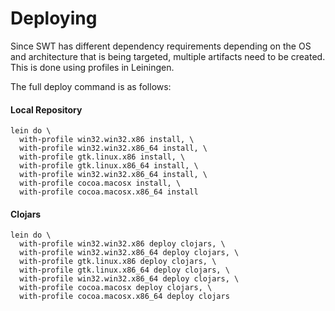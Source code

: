 Deploying
=========

Since SWT has different dependency requirements depending on the OS and architecture that is being targeted, multiple artifacts need to be created. This is done using profiles in Leiningen.

The full deploy command is as follows:

#### Local Repository

```
lein do \
  with-profile win32.win32.x86 install, \
  with-profile win32.win32.x86_64 install, \
  with-profile gtk.linux.x86 install, \
  with-profile gtk.linux.x86_64 install, \
  with-profile win32.win32.x86_64 install, \
  with-profile cocoa.macosx install, \
  with-profile cocoa.macosx.x86_64 install  
```

#### Clojars

```
lein do \
  with-profile win32.win32.x86 deploy clojars, \
  with-profile win32.win32.x86_64 deploy clojars, \
  with-profile gtk.linux.x86 deploy clojars, \
  with-profile gtk.linux.x86_64 deploy clojars, \
  with-profile win32.win32.x86_64 deploy clojars, \
  with-profile cocoa.macosx deploy clojars, \
  with-profile cocoa.macosx.x86_64 deploy clojars  
```